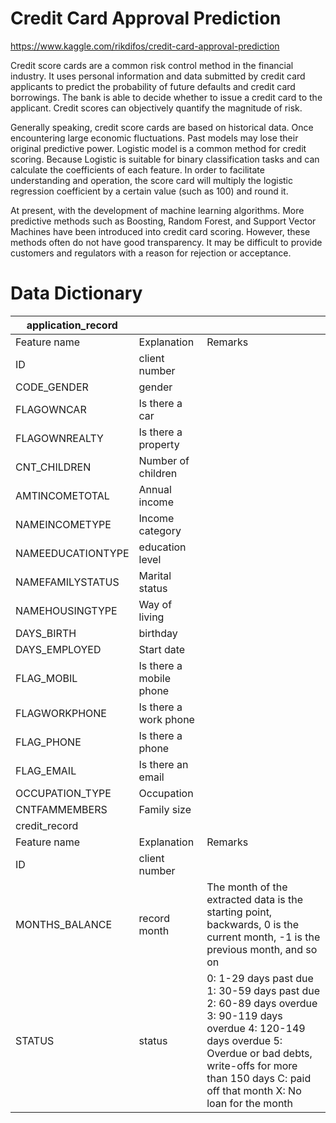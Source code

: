 # Credit Card Approval Prediction

https://www.kaggle.com/rikdifos/credit-card-approval-prediction

Credit score cards are a common risk control method in the financial industry. It uses personal information and data submitted by credit card applicants to predict the probability of future defaults and credit card borrowings. The bank is able to decide whether to issue a credit card to the applicant. Credit scores can objectively quantify the magnitude of risk.
 
Generally speaking, credit score cards are based on historical data. Once encountering large economic fluctuations. Past models may lose their original predictive power. Logistic model is a common method for credit scoring. Because Logistic is suitable for binary classification tasks and can calculate the coefficients of each feature. In order to facilitate understanding and operation, the score card will multiply the logistic regression coefficient by a certain value (such as 100) and round it.
 
At present, with the development of machine learning algorithms. More predictive methods such as Boosting, Random Forest, and Support Vector Machines have been introduced into credit card scoring. However, these methods often do not have good transparency. It may be difficult to provide customers and regulators with a reason for rejection or acceptance.

# Data Dictionary

| application_record 	|                         	|                                                                                                                                                                                                                              	|
|--------------------	|-------------------------	|------------------------------------------------------------------------------------------------------------------------------------------------------------------------------------------------------------------------------	|
| Feature name       	| Explanation             	| Remarks                                                                                                                                                                                                                      	|
| ID                 	| client number           	|                                                                                                                                                                                                                              	|
| CODE_GENDER        	| gender                  	|                                                                                                                                                                                                                              	|
| FLAGOWNCAR         	| Is there a car          	|                                                                                                                                                                                                                              	|
| FLAGOWNREALTY      	| Is there a property     	|                                                                                                                                                                                                                              	|
| CNT_CHILDREN       	| Number of children      	|                                                                                                                                                                                                                              	|
| AMTINCOMETOTAL     	| Annual income           	|                                                                                                                                                                                                                              	|
| NAMEINCOMETYPE     	| Income category         	|                                                                                                                                                                                                                              	|
| NAMEEDUCATIONTYPE  	| education level         	|                                                                                                                                                                                                                              	|
| NAMEFAMILYSTATUS   	| Marital status          	|                                                                                                                                                                                                                              	|
| NAMEHOUSINGTYPE    	| Way of living           	|                                                                                                                                                                                                                              	|
| DAYS_BIRTH         	| birthday                	|                                                                                                                                                                                                                              	|
| DAYS_EMPLOYED      	| Start date              	|                                                                                                                                                                                                                              	|
| FLAG_MOBIL         	| Is there a mobile phone 	|                                                                                                                                                                                                                              	|
| FLAGWORKPHONE      	| Is there a work phone   	|                                                                                                                                                                                                                              	|
| FLAG_PHONE         	| Is there a phone        	|                                                                                                                                                                                                                              	|
| FLAG_EMAIL         	| Is there an email       	|                                                                                                                                                                                                                              	|
| OCCUPATION_TYPE    	| Occupation              	|                                                                                                                                                                                                                              	|
| CNTFAMMEMBERS      	| Family size             	|                                                                                                                                                                                                                              	|
| credit_record      	|                         	|                                                                                                                                                                                                                              	|
| Feature name       	| Explanation             	| Remarks                                                                                                                                                                                                                      	|
| ID                 	| client number           	|                                                                                                                                                                                                                              	|
| MONTHS_BALANCE     	| record month            	| The month of the extracted data is the starting point, backwards, 0 is the current month, -1 is the previous month, and so on                                                                                                	|
| STATUS             	| status                  	| 0: 1-29 days past due 1: 30-59 days past due 2: 60-89 days overdue 3: 90-119 days overdue 4: 120-149 days overdue 5: Overdue or bad debts, write-offs for more than 150 days C: paid off that month X: No loan for the month 	|